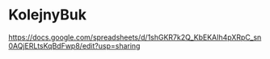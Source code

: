 # KolejnyBuk
https://docs.google.com/spreadsheets/d/1shGKR7k2Q_KbEKAIh4pXRpC_sn0AQjERLtsKqBdFwp8/edit?usp=sharing
